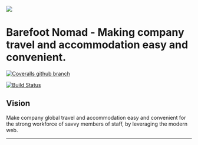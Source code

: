 [![](https://img.shields.io/badge/Reviewed_By-Hound-blueviolet)](https://houndci.com)

Barefoot Nomad - Making company travel and accommodation easy and convenient.
=======

[![Coveralls github branch](https://img.shields.io/coveralls/github/andela/rogue-backend/develop.svg?style=plastic)](https://coveralls.io/github/andela/rogue-backend?branch=develop)


[![Build Status](https://travis-ci.com/andela/rogue-backend.svg?branch=develop)](https://travis-ci.com/andela/rogue-backend)

## Vision
Make company global travel and accommodation easy and convenient for the strong workforce of savvy members of staff, by leveraging the modern web.

---


